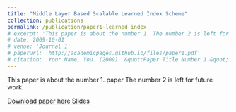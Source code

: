```yaml
---
title: "Middle Layer Based Scalable Learned Index Scheme"
collection: publications
permalink: /publication/paper1-learned_index
# excerpt: 'This paper is about the number 1. The number 2 is left for future work.'
# date: 2009-10-01
# venue: 'Journal 1'
# paperurl: 'http://academicpages.github.io/files/paper1.pdf'
# citation: 'Your Name, You. (2009). &quot;Paper Title Number 1.&quot; <i>Journal 1</i>. 1(1).'
---
```

This paper is about the number 1. paper The number 2 is left for future work.

[Download paper here](http://academicpages.github.io/files/paper1.pdf)
[Slides](http://academicpages.github.io/files/paper1.pdf)

<!-- Recommended citation: Your Name, You. (2009). "Paper Title Number 1." <i>Journal 1</i>. 1(1). -->